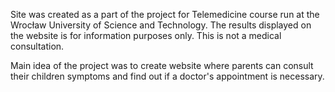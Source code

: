Site was created as a part of the project for Telemedicine course run at the Wrocław University of Science and Technology. The results displayed on
the website is for information purposes only. This is not a medical consultation.

Main idea of the project was to create website where parents can consult their children symptoms and find out if a doctor's appointment is necessary.
